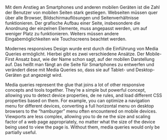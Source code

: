 Mit dem Anstieg an Smartphones und anderen mobilen Geräten ist die Zahl der Benutzer von mobilen Seiten stark gestiegen. Webseiten müssen quer über alle Browser, Bildschirmauflösungen und Seitenverhältnisse funktionieren. Der grafische Aufbau einer Seite, insbesondere die Anordnung der einzelnen Elemente, muss angepasst werden, um auf weniger Platz zu funktionieren. Weiters müssen andere Eingabemöglichkeiten wie Touchscreens beachtet werden.

Modernes responsives Design wurde erst durch die Einführung von Media Queries ermöglicht. Hierbei gibt es zwei verschiedene Ansätze. Der Mobile-First Ansatz baut, wie der Name schon sagt, auf der mobilen Darstellung auf. Das heißt man fängt an die Seite für Smartphones zu entwerfen und verändert diese mit Media Queries so, dass sie auf Tablet- und Desktop-Geräten gut angezeigt wird.

Media queries represent the glue that joins a lot of other responsive concepts and tools together. They’re a simple but powerful concept, allowing you to detect device properties, de ne rules, and load different CSS properties based on them. For example, you can optimize a navigation menu for different devices, converting a full horizontal menu on desktop browsers to the “hamburger” menu often encountered on mobile devices.
Viewports are less complex, allowing you to de ne the size and scaling factor of a web page appropriately, no matter what the size of the device being used to view the page is. Without them, media queries would only be partially useful.
